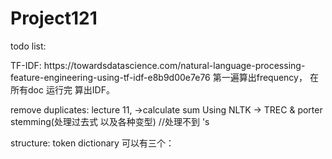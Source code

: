 # Project121
todo list:

<p>
   TF-IDF: https://towardsdatascience.com/natural-language-processing-feature-engineering-using-tf-idf-e8b9d00e7e76
   第一遍算出frequency， 在所有doc 运行完 算出IDF。

remove duplicates: lecture 11, ->calculate sum 
Using NLTK -> TREC & porter stemming(处理过去式 以及各种变型) //处理不到 's
</p>



structure:
   token dictionary 可以有三个：
